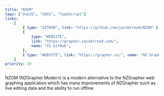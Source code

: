 ```yaml
---
title: "NZGM"
tags: ["VueJS", "SASS", "TypeScript"]
links:
    [
        { type: "GITHUB", link: "https://github.com/jacobtread/NZGM" },
        {
            type: "WEBSITE",
            link: "https://grapher.jacobtread.com/",
            name: "V2 GitHub",
        },
        { type: "WEBSITE", link: "https://grapher.nz/", name: "NZ Grapher" },
    ]
priority: 28
---
```


NZGM (NZGrapher Modern) is a modern alternative to the NZGrapher web graphing application which has many improvements of NZGrapher such as live editing data and the ability to run offline.
